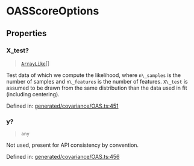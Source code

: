 # OASScoreOptions

## Properties

### X\_test?

> [`ArrayLike`](../types/ArrayLike.md)[]

Test data of which we compute the likelihood, where `n\_samples` is the number of samples and `n\_features` is the number of features. `X\_test` is assumed to be drawn from the same distribution than the data used in fit (including centering).

Defined in:  [generated/covariance/OAS.ts:451](https://github.com/transitive-bullshit/scikit-learn-ts/blob/b59c1ff/packages/sklearn/src/generated/covariance/OAS.ts#L451)

### y?

> `any`

Not used, present for API consistency by convention.

Defined in:  [generated/covariance/OAS.ts:456](https://github.com/transitive-bullshit/scikit-learn-ts/blob/b59c1ff/packages/sklearn/src/generated/covariance/OAS.ts#L456)

